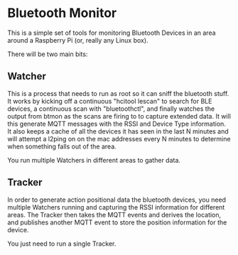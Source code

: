 Bluetooth Monitor
=================


This is a simple set of tools for monitoring Bluetooth Devices in an
area around a Raspberry Pi (or, really any Linux box).

There will be two main bits:


Watcher
-------

This is a process that needs to run as root so it can sniff the
bluetooth stuff. It works by kicking off a continuous "hcitool lescan"
to search for BLE devices, a continuous scan with "bluetoothctl",
and finally watches the output from btmon as the scans are firing to
to capture extended data. It will this generate MQTT messages with
the RSSI and Device Type information. It also keeps a cache of all the
devices it has seen in the last N minutes and will attempt a l2ping on
on the mac addresses every N minutes to determine when something falls
out of the area.

You run multiple Watchers in different areas to gather data.


Tracker
-------

In order to generate action positional data the bluetooth devices,
you need multiple Watchers running and capturing the RSSI information
for different areas. The Tracker then takes the MQTT events and derives
the location, and publishes another MQTT event to store the position
information for the device.

You just need to run a single Tracker.